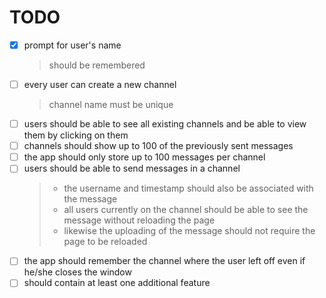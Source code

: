 # TODO

* [x] prompt for user's name 
    > should be remembered
* [ ] every user can create a new channel
    > channel name must be unique
* [ ] users should be able to see all existing channels and be able to view them by clicking on them
* [ ] channels should show up to 100 of the previously sent messages
* [ ] the app should only store up to 100 messages per channel
* [ ] users should be able to send messages in a channel
    >- the username and timestamp should also be associated with the message
    >- all users currently on the channel should be able to see the message without reloading the page
    >- likewise the uploading of the message should not require the page to be reloaded
* [ ] the app should remember the channel where the user left off even if he/she closes the window
* [ ] should contain at least one additional feature

